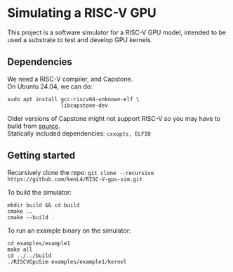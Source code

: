 # Simulating a RISC-V GPU
This project is a software simulator for a RISC-V GPU model, intended to be used a substrate to test and develop GPU kernels.

## Dependencies
We need a RISC-V compiler, and Capstone.<br>
On Ubuntu 24.04, we can do:
```
sudo apt install gcc-riscv64-unknown-elf \
                 libcapstone-dev
```
Older versions of Capstone might not support RISC-V so you may have to build from [source](https://github.com/capstone-engine/capstone.git).<br>
Statically included dependencies: ```cxxopts, ELFIO```

## Getting started
Recursively clone the repo:
```git clone --recursive https://github.com/kenL4/RISC-V-gpu-sim.git```

To build the simulator:
```
mkdir build && cd build
cmake ..
cmake --build .
```

To run an example binary on the simulator:
```
cd examples/example1
make all
cd ../../build
./RISCVGpuSim examples/example1/kernel
```